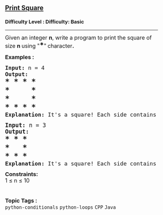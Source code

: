 <h2><a href="https://www.geeksforgeeks.org/problems/print-square--105330/1?page=2&category=Java&difficulty=Basic&sortBy=submissions">Print Square</a></h2><h3>Difficulty Level : Difficulty: Basic</h3><hr><div class="problems_problem_content__Xm_eO"><p><span style="font-size: 18px;">Given an integer&nbsp;<strong>n</strong>, write a program to print the square of size&nbsp;<strong>n</strong><strong>&nbsp;</strong>using "<strong><span style="font-size: 18pt;">*</span></strong>"<strong>&nbsp;</strong>character<strong>.&nbsp;</strong></span></p>
<p><span style="font-size: 18px;"><strong>Examples :</strong></span></p>
<pre><span style="font-size: 18px;"><strong>Input: </strong>n = 4
<strong>Output:</strong>
<span style="font-size: 18pt;"><strong>* * * *</strong></span><br><span style="font-size: 18pt;"><strong>*     *</strong></span><br></span><span style="font-size: 18px;"><span style="font-size: 18pt;"><strong>*     *</strong></span><br><span style="font-size: 18pt;"><strong>* * * *</strong></span>
<strong>Explanation: </strong>It's a square! Each side contains n = 4 .<br></span></pre>
<pre><span style="font-size: 14pt;"><strong>Input: </strong>n = 3
<strong>Output:</strong></span>
<span style="font-size: 18pt;"><strong>* * * </strong></span><br><span style="font-size: 18pt;"><strong>*   *</strong></span><br><span style="font-size: 18pt;"><strong>* * *<br></strong></span><span style="font-size: 18px;"><strong>Explanation: </strong>It's a square! Each side contains n = 3 .</span></pre>
<p><span style="font-size: 18px;"><strong>Constraints:</strong><br>1 ≤ n ≤ 10</span></p></div><br><p><span style=font-size:18px><strong>Topic Tags : </strong><br><code>python-conditionals</code>&nbsp;<code>python-loops</code>&nbsp;<code>CPP</code>&nbsp;<code>Java</code>&nbsp;